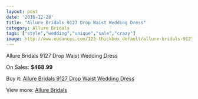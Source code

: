 ```yaml
---
layout: post
date: '2016-12-28'
title: "Allure Bridals 9127 Drop Waist Wedding Dress"
category: Allure Bridals
tags: ["style","wedding","unique","sale","crazy"]
image: http://www.eudances.com/123-thickbox_default/allure-bridals-9127-drop-waist-wedding-dress.jpg
---
```

Allure Bridals 9127 Drop Waist Wedding Dress

On Sales: **$468.99**
<a href="https://www.eudances.com/en/allure-bridals/41-allure-bridals-9127-drop-waist-wedding-dress.html"><amp-img layout="responsive" width="600" height="600" src="//www.eudances.com/123-thickbox_default/allure-bridals-9127-drop-waist-wedding-dress.jpg" alt="Allure Bridals 9127 Drop Waist Wedding Dress 0" /></a>
<a href="https://www.eudances.com/en/allure-bridals/41-allure-bridals-9127-drop-waist-wedding-dress.html"><amp-img layout="responsive" width="600" height="600" src="//www.eudances.com/126-thickbox_default/allure-bridals-9127-drop-waist-wedding-dress.jpg" alt="Allure Bridals 9127 Drop Waist Wedding Dress 1" /></a>
<a href="https://www.eudances.com/en/allure-bridals/41-allure-bridals-9127-drop-waist-wedding-dress.html"><amp-img layout="responsive" width="600" height="600" src="//www.eudances.com/125-thickbox_default/allure-bridals-9127-drop-waist-wedding-dress.jpg" alt="Allure Bridals 9127 Drop Waist Wedding Dress 2" /></a>
<a href="https://www.eudances.com/en/allure-bridals/41-allure-bridals-9127-drop-waist-wedding-dress.html"><amp-img layout="responsive" width="600" height="600" src="//www.eudances.com/124-thickbox_default/allure-bridals-9127-drop-waist-wedding-dress.jpg" alt="Allure Bridals 9127 Drop Waist Wedding Dress 3" /></a>

Buy it: [Allure Bridals 9127 Drop Waist Wedding Dress](https://www.eudances.com/en/allure-bridals/41-allure-bridals-9127-drop-waist-wedding-dress.html "Allure Bridals 9127 Drop Waist Wedding Dress")

View more: [Allure Bridals](https://www.eudances.com/en/2-allure-bridals "Allure Bridals")
